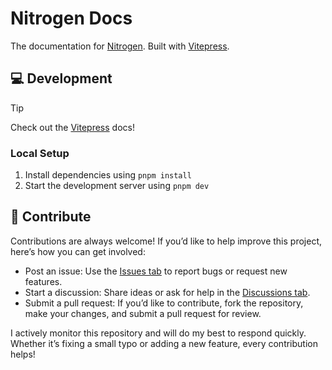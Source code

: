 # Nitrogen Docs

The documentation for [Nitrogen](https://github.com/rylanharper/nitrogen). Built with [Vitepress](https://vitepress.dev/).

## 💻 Development

> [!TIP]
> Check out the [Vitepress](https://vitepress.dev/) docs!

### Local Setup

1. Install dependencies using `pnpm install`
2. Start the development server using `pnpm dev`

## 🌱 Contribute

Contributions are always welcome! If you’d like to help improve this project, here’s how you can get involved:

- Post an issue: Use the [Issues tab](https://github.com/rylanharper/nitrogen-sanity-studio/issues) to report bugs or request new features.
- Start a discussion: Share ideas or ask for help in the [Discussions tab](https://github.com/rylanharper/nitrogen-sanity-studio/discussions).
- Submit a pull request: If you’d like to contribute, fork the repository, make your changes, and submit a pull request for review.

I actively monitor this repository and will do my best to respond quickly. Whether it’s fixing a small typo or adding a new feature, every contribution helps!
